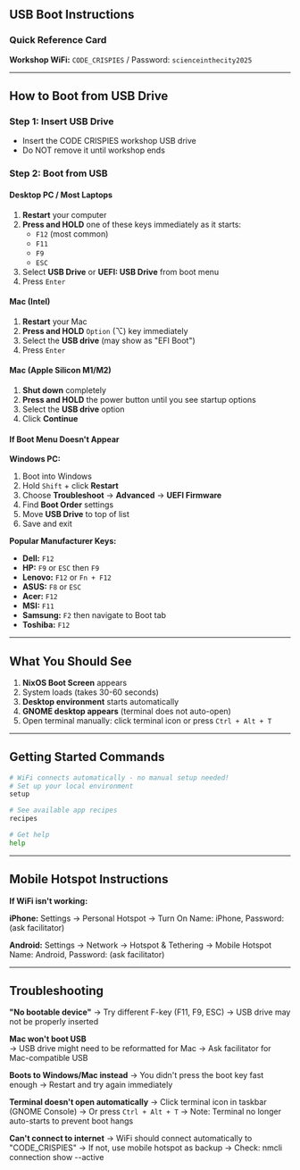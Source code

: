 ## USB Boot Instructions

### Quick Reference Card

**Workshop WiFi:** `CODE_CRISPIES` / Password: `scienceinthecity2025`

---

## How to Boot from USB Drive

### Step 1: Insert USB Drive
- Insert the CODE CRISPIES workshop USB drive
- Do NOT remove it until workshop ends

### Step 2: Boot from USB

#### Desktop PC / Most Laptops
1. **Restart** your computer
2. **Press and HOLD** one of these keys immediately as it starts:
   - `F12` (most common)
   - `F11` 
   - `F9`
   - `ESC`
3. Select **USB Drive** or **UEFI: USB Drive** from boot menu
4. Press `Enter`

#### Mac (Intel)
1. **Restart** your Mac
2. **Press and HOLD** `Option` (⌥) key immediately
3. Select the **USB drive** (may show as "EFI Boot")
4. Press `Enter`

#### Mac (Apple Silicon M1/M2)
1. **Shut down** completely
2. **Press and HOLD** the power button until you see startup options
3. Select the **USB drive** option
4. Click **Continue**

#### If Boot Menu Doesn't Appear

**Windows PC:**
1. Boot into Windows
2. Hold `Shift` + click **Restart**
3. Choose **Troubleshoot** → **Advanced** → **UEFI Firmware**
4. Find **Boot Order** settings
5. Move **USB Drive** to top of list
6. Save and exit

**Popular Manufacturer Keys:**
- **Dell:** `F12`
- **HP:** `F9` or `ESC` then `F9`
- **Lenovo:** `F12` or `Fn + F12`
- **ASUS:** `F8` or `ESC`
- **Acer:** `F12`
- **MSI:** `F11`
- **Samsung:** `F2` then navigate to Boot tab
- **Toshiba:** `F12`

---

## What You Should See

1. **NixOS Boot Screen** appears
2. System loads (takes 30-60 seconds)
3. **Desktop environment** starts automatically
4. **GNOME desktop appears** (terminal does not auto-open)
5. Open terminal manually: click terminal icon or press `Ctrl + Alt + T`

---

## Getting Started Commands

```bash
# WiFi connects automatically - no manual setup needed!
# Set up your local environment
setup

# See available app recipes
recipes

# Get help
help
```

---

## Mobile Hotspot Instructions
**If WiFi isn't working:**

**iPhone:**
Settings → Personal Hotspot → Turn On
Name: iPhone, Password: (ask facilitator)

**Android:**
Settings → Network → Hotspot & Tethering → Mobile Hotspot
Name: Android, Password: (ask facilitator)

---

## Troubleshooting

**"No bootable device"**
→ Try different F-key (F11, F9, ESC)
→ USB drive may not be properly inserted

**Mac won't boot USB**  
→ USB drive might need to be reformatted for Mac
→ Ask facilitator for Mac-compatible USB

**Boots to Windows/Mac instead**
→ You didn't press the boot key fast enough
→ Restart and try again immediately

**Terminal doesn't open automatically**
→ Click terminal icon in taskbar (GNOME Console)
→ Or press `Ctrl + Alt + T`
→ Note: Terminal no longer auto-starts to prevent boot hangs

**Can't connect to internet**
→ WiFi should connect automatically to "CODE_CRISPIES"
→ If not, use mobile hotspot as backup
→ Check: nmcli connection show --active
